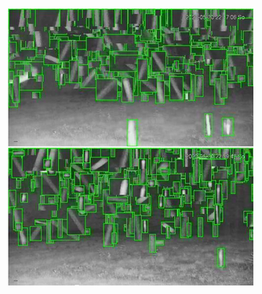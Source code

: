 ![20200530-221752-224757](in/20200530/20200530-221752-224757_0_.jpg)
![20200530-224802-231807](in/20200530/20200530-224802-231807_0_.jpg)
